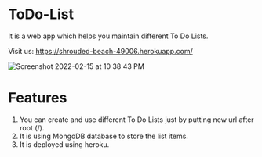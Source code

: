 # ToDo-List
It is a web app which helps you maintain different To Do Lists.

Visit us: https://shrouded-beach-49006.herokuapp.com/

![Screenshot 2022-02-15 at 10 38 43 PM](https://user-images.githubusercontent.com/69669219/154112970-5175c567-8bed-4a94-95c5-cd5f379ce6b1.png)

# Features
1. You can create and use different To Do Lists just by putting new url after root (/).
2. It is using MongoDB database to store the list items.
3. It is deployed using heroku.
